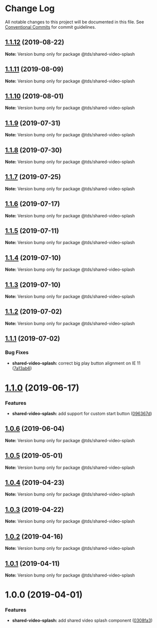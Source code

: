 # Change Log

All notable changes to this project will be documented in this file.
See [Conventional Commits](https://conventionalcommits.org) for commit guidelines.

## [1.1.12](https://github.com/telus/tds-core/compare/@tds/shared-video-splash@1.1.11...@tds/shared-video-splash@1.1.12) (2019-08-22)

**Note:** Version bump only for package @tds/shared-video-splash





## [1.1.11](https://github.com/telus/tds-core/compare/@tds/shared-video-splash@1.1.10...@tds/shared-video-splash@1.1.11) (2019-08-09)

**Note:** Version bump only for package @tds/shared-video-splash





## [1.1.10](https://github.com/telus/tds-core/compare/@tds/shared-video-splash@1.1.9...@tds/shared-video-splash@1.1.10) (2019-08-01)

**Note:** Version bump only for package @tds/shared-video-splash





## [1.1.9](https://github.com/telus/tds-core/compare/@tds/shared-video-splash@1.1.8...@tds/shared-video-splash@1.1.9) (2019-07-31)

**Note:** Version bump only for package @tds/shared-video-splash





## [1.1.8](https://github.com/telus/tds-core/compare/@tds/shared-video-splash@1.1.7...@tds/shared-video-splash@1.1.8) (2019-07-30)

**Note:** Version bump only for package @tds/shared-video-splash





## [1.1.7](https://github.com/telus/tds-core/compare/@tds/shared-video-splash@1.1.6...@tds/shared-video-splash@1.1.7) (2019-07-25)

**Note:** Version bump only for package @tds/shared-video-splash





## [1.1.6](https://github.com/telus/tds-core/compare/@tds/shared-video-splash@1.1.5...@tds/shared-video-splash@1.1.6) (2019-07-17)

**Note:** Version bump only for package @tds/shared-video-splash





## [1.1.5](https://github.com/telus/tds-core/compare/@tds/shared-video-splash@1.1.4...@tds/shared-video-splash@1.1.5) (2019-07-11)

**Note:** Version bump only for package @tds/shared-video-splash





## [1.1.4](https://github.com/telus/tds-core/compare/@tds/shared-video-splash@1.1.3...@tds/shared-video-splash@1.1.4) (2019-07-10)

**Note:** Version bump only for package @tds/shared-video-splash





## [1.1.3](https://github.com/telus/tds-core/compare/@tds/shared-video-splash@1.1.2...@tds/shared-video-splash@1.1.3) (2019-07-10)

**Note:** Version bump only for package @tds/shared-video-splash





## [1.1.2](https://github.com/telus/tds-core/compare/@tds/shared-video-splash@1.1.1...@tds/shared-video-splash@1.1.2) (2019-07-02)

**Note:** Version bump only for package @tds/shared-video-splash





## [1.1.1](https://github.com/telus/tds-core/compare/@tds/shared-video-splash@1.1.0...@tds/shared-video-splash@1.1.1) (2019-07-02)


### Bug Fixes

* **shared-video-splash:** correct big play button alignment on IE 11 ([7a13ab6](https://github.com/telus/tds-core/commit/7a13ab6))





# [1.1.0](https://github.com/telus/tds-core/compare/@tds/shared-video-splash@1.0.6...@tds/shared-video-splash@1.1.0) (2019-06-17)


### Features

* **shared-video-splash:** add support for custom start button ([096367d](https://github.com/telus/tds-core/commit/096367d))





## [1.0.6](https://github.com/telus/tds-core/compare/@tds/shared-video-splash@1.0.5...@tds/shared-video-splash@1.0.6) (2019-06-04)

**Note:** Version bump only for package @tds/shared-video-splash

## [1.0.5](https://github.com/telus/tds-core/compare/@tds/shared-video-splash@1.0.4...@tds/shared-video-splash@1.0.5) (2019-05-01)

**Note:** Version bump only for package @tds/shared-video-splash

## [1.0.4](https://github.com/telus/tds-core/compare/@tds/shared-video-splash@1.0.3...@tds/shared-video-splash@1.0.4) (2019-04-23)

**Note:** Version bump only for package @tds/shared-video-splash

## [1.0.3](https://github.com/telus/tds-core/compare/@tds/shared-video-splash@1.0.2...@tds/shared-video-splash@1.0.3) (2019-04-22)

**Note:** Version bump only for package @tds/shared-video-splash

## [1.0.2](https://github.com/telus/tds-core/compare/@tds/shared-video-splash@1.0.1...@tds/shared-video-splash@1.0.2) (2019-04-16)

**Note:** Version bump only for package @tds/shared-video-splash

## [1.0.1](https://github.com/telus/tds-core/compare/@tds/shared-video-splash@1.0.0...@tds/shared-video-splash@1.0.1) (2019-04-11)

**Note:** Version bump only for package @tds/shared-video-splash

# 1.0.0 (2019-04-01)

### Features

- **shared-video-splash:** add shared video splash component ([0308fa3](https://github.com/telus/tds-core/commit/0308fa3))
